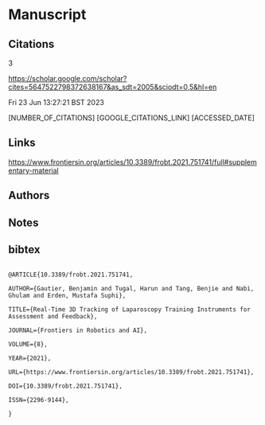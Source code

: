 # Manuscript

## Citations

3

https://scholar.google.com/scholar?cites=5647522798372638167&as_sdt=2005&sciodt=0,5&hl=en

Fri 23 Jun 13:27:21 BST 2023


[NUMBER_OF_CITATIONS]
[GOOGLE_CITATIONS_LINK]
[ACCESSED_DATE]


## Links 

https://www.frontiersin.org/articles/10.3389/frobt.2021.751741/full#supplementary-material

## Authors 

## Notes

## bibtex 
```

@ARTICLE{10.3389/frobt.2021.751741,
  
AUTHOR={Gautier, Benjamin and Tugal, Harun and Tang, Benjie and Nabi, Ghulam and Erden, Mustafa Suphi},   
	 
TITLE={Real-Time 3D Tracking of Laparoscopy Training Instruments for Assessment and Feedback},      
	
JOURNAL={Frontiers in Robotics and AI},      
	
VOLUME={8},           
	
YEAR={2021},      
	  
URL={https://www.frontiersin.org/articles/10.3389/frobt.2021.751741},       
	
DOI={10.3389/frobt.2021.751741},      
	
ISSN={2296-9144},   
   
}

```
